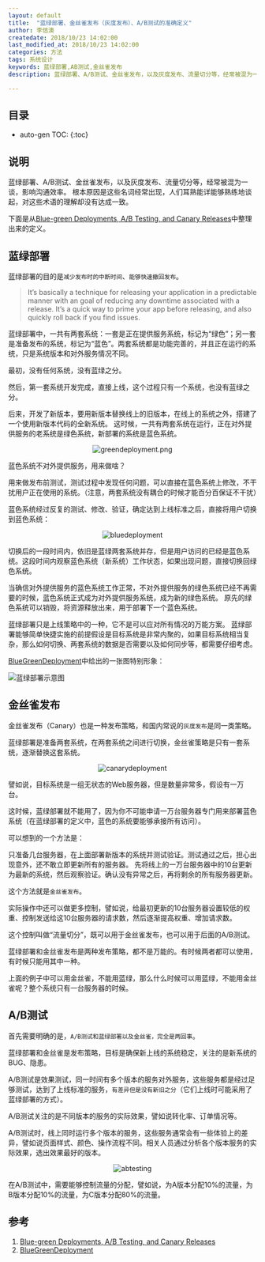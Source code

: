 ```yaml
---
layout: default
title:  "蓝绿部署、金丝雀发布（灰度发布）、A/B测试的准确定义"
author: 李佶澳
createdate: 2018/10/23 14:02:00
last_modified_at: 2018/10/23 14:02:00
categories: 方法
tags: 系统设计
keywords: 蓝绿部署,AB测试,金丝雀发布
description: 蓝绿部署、A/B测试、金丝雀发布，以及灰度发布、流量切分等，经常被混为一谈，人们耳熟能详能够熟练地谈起，对这些术语的理解却没有达成一致。

---
```


## 目录
* auto-gen TOC:
{:toc}

## 说明

蓝绿部署、A/B测试、金丝雀发布，以及灰度发布、流量切分等，经常被混为一谈，影响沟通效率。
根本原因是这些名词经常出现，人们耳熟能详能够熟练地谈起，对这些术语的理解却没有达成一致。

下面是从[Blue-green Deployments, A/B Testing, and Canary Releases][1]中整理出来的定义。

## 蓝绿部署

蓝绿部署的目的是`减少发布时的中断时间`、`能够快速撤回发布`。

>It’s basically a technique for releasing your application in a predictable manner with an goal of reducing any downtime associated with a release. It’s a quick way to prime your app before releasing, and also quickly roll back if you find issues.

蓝绿部署中，一共有两套系统：一套是正在提供服务系统，标记为“绿色”；另一套是准备发布的系统，标记为“蓝色”。两套系统都是功能完善的，并且正在运行的系统，只是系统版本和对外服务情况不同。

最初，没有任何系统，没有蓝绿之分。

然后，第一套系统开发完成，直接上线，这个过程只有一个系统，也没有蓝绿之分。

后来，开发了新版本，要用新版本替换线上的旧版本，在线上的系统之外，搭建了一个使用新版本代码的全新系统。
这时候，一共有两套系统在运行，正在对外提供服务的老系统是绿色系统，新部署的系统是蓝色系统。

<span style="display:block;text-align:center">![greendeployment.png](http://blog.christianposta.com/images/greendeployment.png)</span>

蓝色系统不对外提供服务，用来做啥？

用来做发布前测试，测试过程中发现任何问题，可以直接在蓝色系统上修改，不干扰用户正在使用的系统。（注意，两套系统没有耦合的时候才能百分百保证不干扰）

蓝色系统经过反复的测试、修改、验证，确定达到上线标准之后，直接将用户切换到蓝色系统：

<span style="display:block;text-align:center">![bluedeployment](http://blog.christianposta.com/images/bluedeployment.png)</span>

切换后的一段时间内，依旧是蓝绿两套系统并存，但是用户访问的已经是蓝色系统。这段时间内观察蓝色系统（新系统）工作状态，如果出现问题，直接切换回绿色系统。

当确信对外提供服务的蓝色系统工作正常，不对外提供服务的绿色系统已经不再需要的时候，蓝色系统正式成为对外提供服务系统，成为新的绿色系统。
原先的绿色系统可以销毁，将资源释放出来，用于部署下一个蓝色系统。

蓝绿部署只是上线策略中的一种，它不是可以应对所有情况的万能方案。
蓝绿部署能够简单快捷实施的前提假设是目标系统是非常内聚的，如果目标系统相当复杂，那么如何切换、两套系统的数据是否需要以及如何同步等，都需要仔细考虑。

[BlueGreenDeployment][2]中给出的一张图特别形象：

![蓝绿部署示意图](https://martinfowler.com/bliki/images/blueGreenDeployment/blue_green_deployments.png)

## 金丝雀发布

金丝雀发布（Canary）也是一种发布策略，和国内常说的`灰度发布`是同一类策略。

蓝绿部署是准备两套系统，在两套系统之间进行切换，金丝雀策略是只有一套系统，逐渐替换这套系统。

<span style="display:block;text-align:center">![canarydeployment](http://blog.christianposta.com/images/canarydeployment.png)</span>

譬如说，目标系统是一组无状态的Web服务器，但是数量非常多，假设有一万台。

这时候，蓝绿部署就不能用了，因为你不可能申请一万台服务器专门用来部署蓝色系统（在蓝绿部署的定义中，蓝色的系统要能够承接所有访问）。

可以想到的一个方法是：

只准备几台服务器，在上面部署新版本的系统并测试验证。测试通过之后，担心出现意外，还不敢立即更新所有的服务器。
先将线上的一万台服务器中的10台更新为最新的系统，然后观察验证。确认没有异常之后，再将剩余的所有服务器更新。

这个方法就是`金丝雀发布`。

实际操作中还可以做更多控制，譬如说，给最初更新的10台服务器设置较低的权重、控制发送给这10台服务器的请求数，然后逐渐提高权重、增加请求数。

这个控制叫做“流量切分”，既可以用于金丝雀发布，也可以用于后面的A/B测试。

蓝绿部署和金丝雀发布是两种发布策略，都不是万能的。有时候两者都可以使用，有时候只能用其中一种。

上面的例子中可以用金丝雀，不能用蓝绿，那么什么时候可以用蓝绿，不能用金丝雀呢？整个系统只有一台服务器的时候。

## A/B测试

首先需要明确的是，`A/B测试和蓝绿部署以及金丝雀，完全是两回事`。

蓝绿部署和金丝雀是发布策略，目标是确保新上线的系统稳定，关注的是新系统的BUG、隐患。

A/B测试是效果测试，同一时间有多个版本的服务对外服务，这些服务都是经过足够测试，达到了上线标准的服务，`有差异但是没有新旧之分`（它们上线时可能采用了蓝绿部署的方式）。

A/B测试关注的是不同版本的服务的实际效果，譬如说转化率、订单情况等。

A/B测试时，线上同时运行多个版本的服务，这些服务通常会有一些体验上的差异，譬如说页面样式、颜色、操作流程不同。相关人员通过分析各个版本服务的实际效果，选出效果最好的版本。

<span style="display:block;text-align:center">![abtesting](http://blog.christianposta.com/images/abtesting.png)</span>

在A/B测试中，需要能够控制流量的分配，譬如说，为A版本分配10%的流量，为B版本分配10%的流量，为C版本分配80%的流量。

## 参考

1. [Blue-green Deployments, A/B Testing, and Canary Releases][1]
2. [BlueGreenDeployment][2]

[1]: http://blog.christianposta.com/deploy/blue-green-deployments-a-b-testing-and-canary-releases/  "Blue-green Deployments, A/B Testing, and Canary Releases" 
[2]: https://martinfowler.com/bliki/BlueGreenDeployment.html "BlueGreenDeployment"
